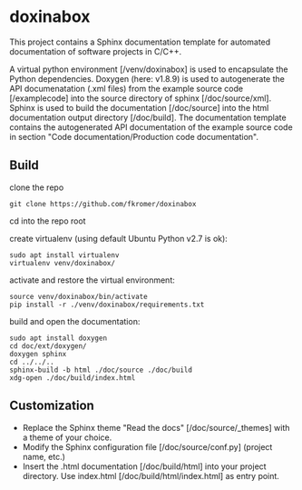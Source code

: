 # doxinabox

This project contains a Sphinx documentation template for automated documentation of software projects in C/C++.

A virtual python environment [/venv/doxinabox] is used to encapsulate the Python dependencies. Doxygen (here: v1.8.9) is used to autogenerate the API documenatation (.xml files) from the example source code [/examplecode] into the source directory of sphinx [/doc/source/xml]. Sphinx is used to build the documentation [/doc/source] into the html documentation output directory [/doc/build]. The documentation template contains the autogenerated API documentation of the example source code in section "Code documentation/Production code documentation".

## Build

clone the repo

    git clone https://github.com/fkromer/doxinabox

cd into the repo root

create virtualenv (using default Ubuntu Python v2.7 is ok):

    sudo apt install virtualenv
    virtualenv venv/doxinabox/

activate and restore the virtual environment:

    source venv/doxinabox/bin/activate
    pip install -r ./venv/doxinabox/requirements.txt

build and open the documentation:

    sudo apt install doxygen
    cd doc/ext/doxygen/
    doxygen sphinx
    cd ../../..
    sphinx-build -b html ./doc/source ./doc/build
    xdg-open ./doc/build/index.html

## Customization

- Replace the Sphinx theme "Read the docs" [/doc/source/_themes] with a theme of your choice.
- Modify the Sphinx configuration file [/doc/source/conf.py] (project name, etc.)
- Insert the .html documentation [/doc/build/html] into your project directory. Use index.html [/doc/build/html/index.html] as entry point.
